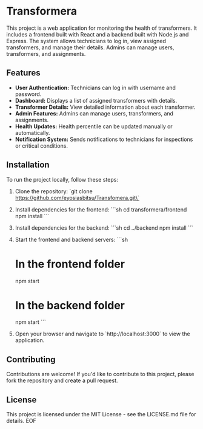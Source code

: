 # Transformera

This project is a web application for monitoring the health of transformers. It includes a frontend built with React and a backend built with Node.js and Express. The system allows technicians to log in, view assigned transformers, and manage their details. Admins can manage users, transformers, and assignments.

## Features

- **User Authentication:** Technicians can log in with username and password.
- **Dashboard:** Displays a list of assigned transformers with details.
- **Transformer Details:** View detailed information about each transformer.
- **Admin Features:** Admins can manage users, transformers, and assignments.
- **Health Updates:** Health percentile can be updated manually or automatically.
- **Notification System:** Sends notifications to technicians for inspections or critical conditions.

## Installation

To run the project locally, follow these steps:

1. Clone the repository:
   \`git clone https://github.com/eyosiasbitsu/Transfomera.git\`

2. Install dependencies for the frontend:
   \`\`\`sh
   cd transformera/frontend
   npm install
   \`\`\`

3. Install dependencies for the backend:
   \`\`\`sh
   cd ../backend
   npm install
   \`\`\`

4. Start the frontend and backend servers:
   \`\`\`sh
   # In the frontend folder
   npm start

   # In the backend folder
   npm start
   \`\`\`

5. Open your browser and navigate to \`http://localhost:3000\` to view the application.

## Contributing

Contributions are welcome! If you'd like to contribute to this project, please fork the repository and create a pull request.

## License

This project is licensed under the MIT License - see the LICENSE.md file for details.
EOF